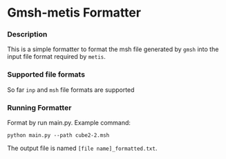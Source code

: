 # Gmsh-metis Formatter

### Description

This is a simple formatter to format the msh file generated by `gmsh` into the input file format required by `metis`.

### Supported file formats
So far `inp` and `msh` file formats are supported

### Running Formatter

Format by run main.py.  Example command:

```
python main.py --path cube2-2.msh
```

The output file is named `[file name]_formatted.txt`.

